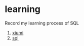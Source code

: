 # learning
Record my learning process of SQL

1. [xiumi](https://github.com/Kerchhhhh/sql_learning/blob/main/xiumi.md)
2. [sql](https://github.com/Kerchhhhh/sql_learning/blob/main/sql.md)

